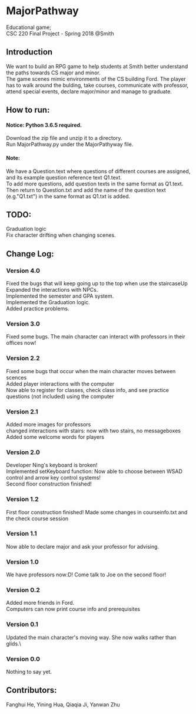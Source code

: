 # MajorPathway
Educational game; \
CSC 220 Final Project - Spring 2018 @Smith

## Introduction
We want to build an RPG game to help students at Smith better understand the paths towards CS major and minor. \
The game scenes mimic environments of the CS building Ford. The player has to walk around the bulding, take courses, communicate with professor, attend special events, declare major/minor and manage to graduate. 

## How to run:
#### Notice: Python 3.6.5 required.
Download the zip file and unzip it to a directory.\
Run MajorPathway.py under the MajorPathyway file.
#### Note: 
We have a Question.text where questions of different courses are assigned, and its example question reference text Q1.text. \
To add more questions, add question texts in the same format as Q1.text. \
Then return to Question.txt and add the name of the question text (e.g."Q1.txt") in the same format as Q1.txt is added.

## TODO:
Graduation logic\
Fix character drifting when changing scenes.

## Change Log:
### Version 4.0
Fixed the bugs that will keep going up to the top when use the staircaseUp\
Expanded the interactions with NPCs.\
Implemented the semester and GPA system.\
Implemented the Graduation logic.\
Added practice problems.
### Version 3.0
Fixed some bugs. The main character can interact with professors in their offices now!
### Version 2.2
Fixed some bugs that occur when the main character moves between scences\
Added player interactions with the computer\
Now able to register for classes, check class info, and see practice questions (not included) using the computer
### Version 2.1
Added more images for professors\
changed interactions with stairs: now with two stairs, no messageboxes\
Added some welcome words for players
### Version 2.0
Developer Ning's keyboard is broken! \
Implemented setKeyboard function: Now able to choose between WSAD control and arrow key control systems!\
Second floor construction finished!
### Version 1.2
First floor construction finished! 
Made some changes in courseinfo.txt and the check course session
### Version 1.1
Now able to declare major and ask your professor for advising.
### Version 1.0
We have professors now:D! Come talk to Joe on the second floor!
### Version 0.2
Added more friends in Ford.\
Computers can now print course info and prerequisites
### Version 0.1
Updated the main character's moving way. She now walks rather than glids.\
### Version 0.0
Nothing to say yet.

## Contributors:
Fanghui He, Yining Hua, Qiaqia Ji, Yanwan Zhu
